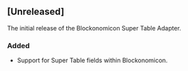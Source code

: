 ## [Unreleased]

The initial release of the Blockonomicon Super Table Adapter.

### Added
- Support for Super Table fields within Blockonomicon.